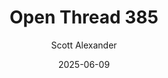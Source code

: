 ---
layout: podcast
title: "Open Thread 385"
author: Scott Alexander
description: https://www.astralcodexten.com/p/open-thread-385
date: 2025-06-09
length: 305475
duration: 76
guid: open-thread-385
---